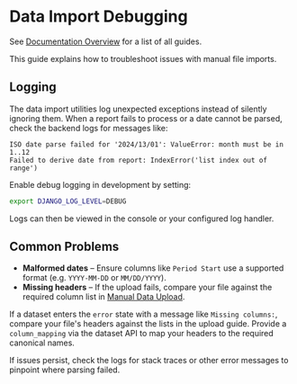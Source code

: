 # Data Import Debugging
See [Documentation Overview](DOCUMENTATION_OVERVIEW.md) for a list of all guides.

This guide explains how to troubleshoot issues with manual file imports.

## Logging

The data import utilities log unexpected exceptions instead of silently
ignoring them. When a report fails to process or a date cannot be parsed,
check the backend logs for messages like:

```
ISO date parse failed for '2024/13/01': ValueError: month must be in 1..12
Failed to derive date from report: IndexError('list index out of range')
```

Enable debug logging in development by setting:

```bash
export DJANGO_LOG_LEVEL=DEBUG
```

Logs can then be viewed in the console or your configured log handler.

## Common Problems

- **Malformed dates** – Ensure columns like `Period Start` use a supported
  format (e.g. `YYYY-MM-DD` or `MM/DD/YYYY`).
- **Missing headers** – If the upload fails, compare your file against the
  required column list in [Manual Data Upload](MANUAL_DATA_UPLOAD.md).

If a dataset enters the `error` state with a message like `Missing columns:`,
compare your file's headers against the lists in the upload guide. Provide a
`column_mapping` via the dataset API to map your headers to the required
canonical names.

If issues persist, check the logs for stack traces or other error messages to
pinpoint where parsing failed.

